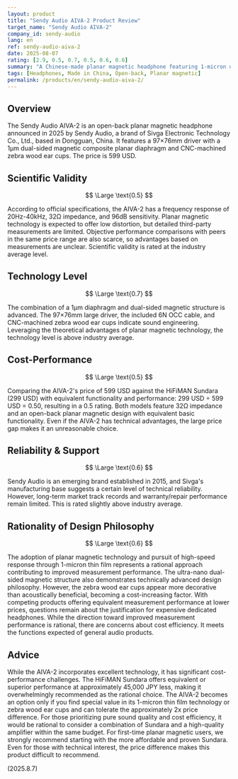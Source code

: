 ```yaml
---
layout: product
title: "Sendy Audio AIVA-2 Product Review"
target_name: "Sendy Audio AIVA-2"
company_id: sendy-audio
lang: en
ref: sendy-audio-aiva-2
date: 2025-08-07
rating: [2.9, 0.5, 0.7, 0.5, 0.6, 0.6]
summary: "A Chinese-made planar magnetic headphone featuring 1-micron ultra-thin diaphragm technology. While technically advanced, it underperforms compared to the Sundara in terms of cost-performance."
tags: [Headphones, Made in China, Open-back, Planar magnetic]
permalink: /products/en/sendy-audio-aiva-2/
---
```

## Overview

The Sendy Audio AIVA-2 is an open-back planar magnetic headphone announced in 2025 by Sendy Audio, a brand of Sivga Electronic Technology Co., Ltd., based in Dongguan, China. It features a 97×76mm driver with a 1μm dual-sided magnetic composite planar diaphragm and CNC-machined zebra wood ear cups. The price is 599 USD.

## Scientific Validity

$$ \Large \text{0.5} $$

According to official specifications, the AIVA-2 has a frequency response of 20Hz-40kHz, 32Ω impedance, and 96dB sensitivity. Planar magnetic technology is expected to offer low distortion, but detailed third-party measurements are limited. Objective performance comparisons with peers in the same price range are also scarce, so advantages based on measurements are unclear. Scientific validity is rated at the industry average level.

## Technology Level

$$ \Large \text{0.7} $$

The combination of a 1μm diaphragm and dual-sided magnetic structure is advanced. The 97×76mm large driver, the included 6N OCC cable, and CNC-machined zebra wood ear cups indicate sound engineering. Leveraging the theoretical advantages of planar magnetic technology, the technology level is above industry average.

## Cost-Performance

$$ \Large \text{0.5} $$

Comparing the AIVA-2's price of 599 USD against the HiFiMAN Sundara (299 USD) with equivalent functionality and performance: 299 USD ÷ 599 USD = 0.50, resulting in a 0.5 rating. Both models feature 32Ω impedance and an open-back planar magnetic design with equivalent basic functionality. Even if the AIVA-2 has technical advantages, the large price gap makes it an unreasonable choice.

## Reliability & Support

$$ \Large \text{0.6} $$

Sendy Audio is an emerging brand established in 2015, and Sivga's manufacturing base suggests a certain level of technical reliability. However, long-term market track records and warranty/repair performance remain limited. This is rated slightly above industry average.

## Rationality of Design Philosophy

$$ \Large \text{0.6} $$

The adoption of planar magnetic technology and pursuit of high-speed response through 1-micron thin film represents a rational approach contributing to improved measurement performance. The ultra-nano dual-sided magnetic structure also demonstrates technically advanced design philosophy. However, the zebra wood ear cups appear more decorative than acoustically beneficial, becoming a cost-increasing factor. With competing products offering equivalent measurement performance at lower prices, questions remain about the justification for expensive dedicated headphones. While the direction toward improved measurement performance is rational, there are concerns about cost efficiency. It meets the functions expected of general audio products.

## Advice

While the AIVA-2 incorporates excellent technology, it has significant cost-performance challenges. The HiFiMAN Sundara offers equivalent or superior performance at approximately 45,000 JPY less, making it overwhelmingly recommended as the rational choice. The AIVA-2 becomes an option only if you find special value in its 1-micron thin film technology or zebra wood ear cups and can tolerate the approximately 2x price difference. For those prioritizing pure sound quality and cost efficiency, it would be rational to consider a combination of Sundara and a high-quality amplifier within the same budget. For first-time planar magnetic users, we strongly recommend starting with the more affordable and proven Sundara. Even for those with technical interest, the price difference makes this product difficult to recommend.

(2025.8.7)
